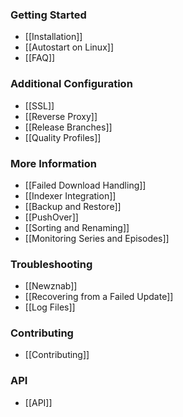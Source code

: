 ### Getting Started ###
- [[Installation]]
- [[Autostart on Linux]]
- [[FAQ]]

### Additional Configuration ###
- [[SSL]]
- [[Reverse Proxy]]
- [[Release Branches]]
- [[Quality Profiles]]

### More Information ###
- [[Failed Download Handling]]
- [[Indexer Integration]]
- [[Backup and Restore]]
- [[PushOver]]
- [[Sorting and Renaming]]
- [[Monitoring Series and Episodes]]

### Troubleshooting ###
- [[Newznab]]
- [[Recovering from a Failed Update]]
- [[Log Files]]

### Contributing ###
- [[Contributing]]

### API ###
- [[API]]
